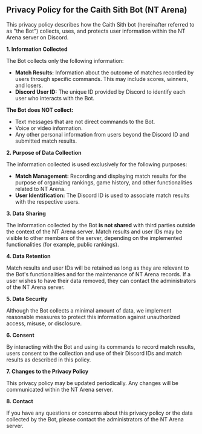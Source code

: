 ## Privacy Policy for the Caith Sith Bot (NT Arena)

This privacy policy describes how the Caith Sith bot (hereinafter referred to as "the Bot") collects, uses, and protects user information within the NT Arena server on Discord.

**1. Information Collected**

The Bot collects only the following information:

* **Match Results:** Information about the outcome of matches recorded by users through specific commands. This may include scores, winners, and losers.
* **Discord User ID:** The unique ID provided by Discord to identify each user who interacts with the Bot.

**The Bot does NOT collect:**

* Text messages that are not direct commands to the Bot.
* Voice or video information.
* Any other personal information from users beyond the Discord ID and submitted match results.

**2. Purpose of Data Collection**

The information collected is used exclusively for the following purposes:

* **Match Management:** Recording and displaying match results for the purpose of organizing rankings, game history, and other functionalities related to NT Arena.
* **User Identification:** The Discord ID is used to associate match results with the respective users.

**3. Data Sharing**

The information collected by the Bot **is not shared** with third parties outside the context of the NT Arena server. Match results and user IDs may be visible to other members of the server, depending on the implemented functionalities (for example, public rankings).

**4. Data Retention**

Match results and user IDs will be retained as long as they are relevant to the Bot's functionalities and for the maintenance of NT Arena records. If a user wishes to have their data removed, they can contact the administrators of the NT Arena server.

**5. Data Security**

Although the Bot collects a minimal amount of data, we implement reasonable measures to protect this information against unauthorized access, misuse, or disclosure.

**6. Consent**

By interacting with the Bot and using its commands to record match results, users consent to the collection and use of their Discord IDs and match results as described in this policy.

**7. Changes to the Privacy Policy**

This privacy policy may be updated periodically. Any changes will be communicated within the NT Arena server.

**8. Contact**

If you have any questions or concerns about this privacy policy or the data collected by the Bot, please contact the administrators of the NT Arena server.
